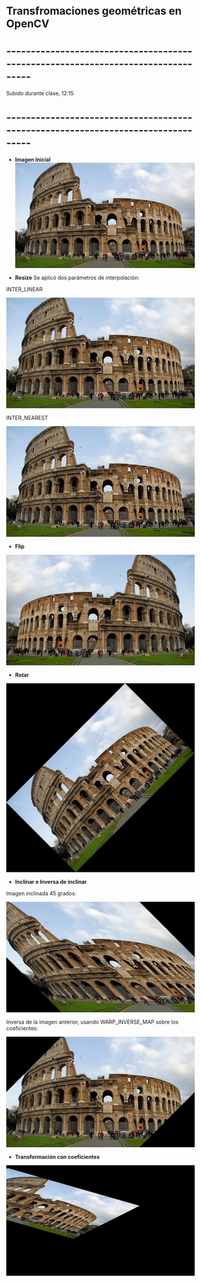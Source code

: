 # Transfromaciones geométricas en OpenCV
# ---------------------------------------------------------------------------------
Subido durante clase, 12:15
# ---------------------------------------------------------------------------------
- **Imagen Inicial**
![](https://raw.githubusercontent.com/FranklinCncr/TopicosEnComputacionGraficaGrupo/master/Pr%C3%A1cticas/Kevin%20Salazar/Pr%C3%A1ctica%203/imagenes/coliseo.jpg)

- **Resize**
Se aplicó dos parámetros de interpolación:

INTER_LINEAR

![](https://raw.githubusercontent.com/FranklinCncr/TopicosEnComputacionGraficaGrupo/master/Pr%C3%A1cticas/Kevin%20Salazar/Pr%C3%A1ctica%203/imagenes/coliseoResizeLinear.jpg)

INTER_NEAREST

![](https://raw.githubusercontent.com/FranklinCncr/TopicosEnComputacionGraficaGrupo/master/Pr%C3%A1cticas/Kevin%20Salazar/Pr%C3%A1ctica%203/imagenes/coliseoResizeNearest.jpg)

- **Flip**

![](https://raw.githubusercontent.com/FranklinCncr/TopicosEnComputacionGraficaGrupo/master/Pr%C3%A1cticas/Kevin%20Salazar/Pr%C3%A1ctica%203/imagenes/coliseoFlip.jpg)

- **Rotar**

![](https://raw.githubusercontent.com/FranklinCncr/TopicosEnComputacionGraficaGrupo/master/Pr%C3%A1cticas/Kevin%20Salazar/Pr%C3%A1ctica%203/imagenes/coliseoRotar.jpg)

- **Inclinar e Inversa de inclinar**

Imagen inclinada 45 grados:

![](https://raw.githubusercontent.com/FranklinCncr/TopicosEnComputacionGraficaGrupo/master/Pr%C3%A1cticas/Kevin%20Salazar/Pr%C3%A1ctica%203/imagenes/coliseoInclinar.jpg)

Inversa de la imagen anterior, usando WARP_INVERSE_MAP sobre los coeficientes:

![](https://raw.githubusercontent.com/FranklinCncr/TopicosEnComputacionGraficaGrupo/master/Pr%C3%A1cticas/Kevin%20Salazar/Pr%C3%A1ctica%203/imagenes/coliseoInclinarInversa.jpg)

- **Transformación con coeficientes**

![](https://raw.githubusercontent.com/FranklinCncr/TopicosEnComputacionGraficaGrupo/master/Pr%C3%A1cticas/Kevin%20Salazar/Pr%C3%A1ctica%203/imagenes/coliseoTransformarConCoeficientes.jpg)
